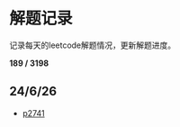 # 解题记录

记录每天的leetcode解题情况，更新解题进度。

**189 / 3198**

## 24/6/26
- [p2741](https://leetcode.cn/problems/special-permutations/description/?envType=daily-question&envId=2024-06-26)
